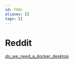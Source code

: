 ```yaml
---
id: FAQs
aliases: []
tags: []
---
```


# Reddit
[do_we_need_a_docker_desktop](https://www.reddit.com/r/docker/comments/1el53l8/do_we_need_a_docker_desktop/)
